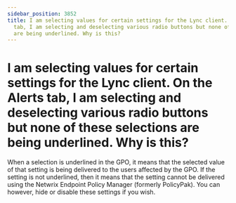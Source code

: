 ```yaml
---
sidebar_position: 3852
title: I am selecting values for certain settings for the Lync client. On the Alerts
  tab, I am selecting and deselecting various radio buttons but none of these selections
  are being underlined. Why is this?
---
```


# I am selecting values for certain settings for the Lync client. On the Alerts tab, I am selecting and deselecting various radio buttons but none of these selections are being underlined. Why is this?

When a selection is underlined in the GPO, it means that the selected value of that setting is being delivered to the users affected by the GPO. If the setting is not underlined, then it means that the setting cannot be delivered using the Netwrix Endpoint Policy Manager (formerly PolicyPak). You can however, hide or disable these settings if you wish.